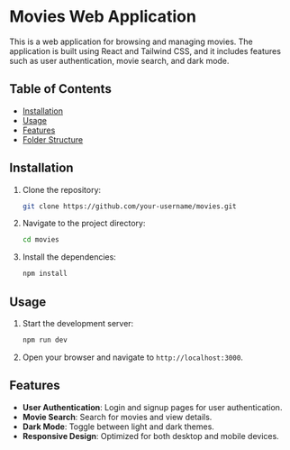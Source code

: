 # Movies Web Application

This is a web application for browsing and managing movies. The application is built using React and Tailwind CSS, and it includes features such as user authentication, movie search, and dark mode.

## Table of Contents

- [Installation](#installation)
- [Usage](#usage)
- [Features](#features)
- [Folder Structure](#folder-structure) 

## Installation

1. Clone the repository:
    ```sh
    git clone https://github.com/your-username/movies.git
    ```
2. Navigate to the project directory:
    ```sh
    cd movies
    ```
3. Install the dependencies:
    ```sh
    npm install
    ```

## Usage

1. Start the development server:
    ```sh
    npm run dev
    ```
2. Open your browser and navigate to `http://localhost:3000`.

## Features

- **User Authentication**: Login and signup pages for user authentication.
- **Movie Search**: Search for movies and view details.
- **Dark Mode**: Toggle between light and dark themes.
- **Responsive Design**: Optimized for both desktop and mobile devices.

